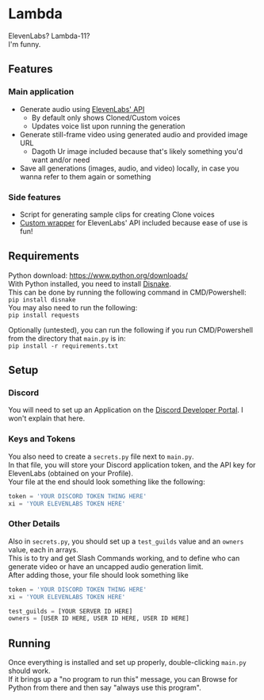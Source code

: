 # Lambda
ElevenLabs? Lambda-11?  
I'm funny.

## Features
### Main application
- Generate audio using [ElevenLabs' API](https://api.elevenlabs.io/docs#/)
  - By default only shows Cloned/Custom voices
  - Updates voice list upon running the generation
- Generate still-frame video using generated audio and provided image URL
  - Dagoth Ur image included because that's likely something you'd want and/or need
- Save all generations (images, audio, and video) locally, in case you wanna refer to them again or something
  
### Side features
- Script for generating sample clips for creating Clone voices
- [Custom wrapper](https://github.com/Jordy3D/LambdaBot/blob/main/BaneElevenLabs.py) for ElevenLabs' API included because ease of use is fun!

## Requirements
Python download: https://www.python.org/downloads/  
With Python installed, you need to install [Disnake](https://docs.disnake.dev/en/stable/).  
This can be done by running the following command in CMD/Powershell:  
`pip install disnake`  
You may also need to run the following:  
`pip install requests`

Optionally (untested), you can run the following if you run CMD/Powershell from the directory that `main.py` is in:  
`pip install -r requirements.txt`

## Setup
### Discord
You will need to set up an Application on the [Discord Developer Portal](https://discord.com/developers/docs/intro). I won't explain that here.  

### Keys and Tokens
You also need to create a `secrets.py` file next to `main.py`.  
In that file, you will store your Discord application token, and the API key for ElevenLabs (obtained on your Profile).  
Your file at the end should look something like the following:
```py
token = 'YOUR DISCORD TOKEN THING HERE'
xi = 'YOUR ELEVENLABS TOKEN HERE'
```

### Other Details
Also in `secrets.py`, you should set up a `test_guilds` value and an `owners` value, each in arrays.  
This is to try and get Slash Commands working, and to define who can generate video or have an uncapped audio generation limit.  
After adding those, your file should look something like
```py
token = 'YOUR DISCORD TOKEN THING HERE'
xi = 'YOUR ELEVENLABS TOKEN HERE'

test_guilds = [YOUR SERVER ID HERE]
owners = [USER ID HERE, USER ID HERE, USER ID HERE]
```

## Running
Once everything is installed and set up properly, double-clicking `main.py` should work.  
If it brings up a "no program to run this" message, you can Browse for Python from there and then say "always use this program".
